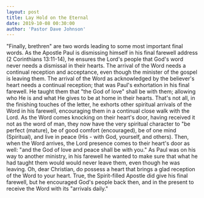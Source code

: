 ```yaml
---
layout: post
title: Lay Hold on the Eternal
date: 2019-10-08 00:30:00
author: 'Pastor Dave Johnson'
---
```


"Finally, brethren" are two words leading to some most important final words. As the Apostle Paul is dismissing himself in his final farewell address (2 Corinthians 13:11-14), he ensures the Lord's people that God's word never needs a dismissal in their hearts. The arrival of the Word needs a continual reception and acceptance, even though the minister of the gospel is leaving them. The arrival of the Word as acknowledged by the believer's heart needs a continual reception; that was Paul's exhortation in his final farewell. He taught them that "the God of love" shall be with them; allowing who He is and what He gives to be at home in their hearts. That's not all, in the finishing touches of the letter, he exhorts other spiritual arrivals of the Word in his farewell, encouraging them in a continual close walk with the Lord. As the Word comes knocking on their heart's door, having received it not as the word of man, they now have the very spiritual character to "be perfect (mature), be of good comfort (encouraged), be of one mind (Spiritual), and live in peace (His - with God, yourself, and others). Then, when the Word arrives, the Lord presence comes to their heart's door as well: "and the God of love and peace shall be with you." As Paul was on his way to another ministry, in his farewell he wanted to make sure that what he had taught them would would never leave them, even though he was leaving. Oh, dear Christian, do possess a heart that brings a glad reception of the Word to your heart. True, the Spirit-filled Apostle did give his final farewell, but he encouraged God's people back then, and in the present to receive the Word with its "arrivals daily."
